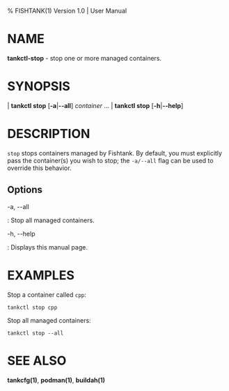 % FISHTANK(1) Version 1.0 | User Manual

NAME
====
**tankctl-stop** - stop one or more managed containers.

SYNOPSIS
========

| **tankctl stop** \[**-a**|**--all**\] *container* ...
| **tankctl stop** \[**-h**|**--help**\]

DESCRIPTION
===========

`stop` stops containers managed by Fishtank. By default, you must explicitly pass the container(s) you wish to stop; the `-a/--all` flag can be used to override this behavior.

Options
-------

-a, --all

: Stop all managed containers.

-h, --help

: Displays this manual page.

EXAMPLES
========

Stop a container called `cpp`:

```
tankctl stop cpp
```

Stop all managed containers:

```
tankctl stop --all
```

SEE ALSO
========

**tankcfg(1)**, **podman(1)**, **buildah(1)**
